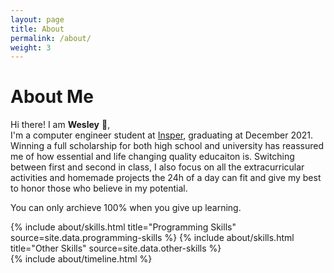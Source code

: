 ```yaml
---
layout: page
title: About
permalink: /about/
weight: 3
---
```


# **About Me**

Hi there! I am **Wesley** :wave:,<br>
I'm a computer engineer student at [Insper](https://www.insper.edu.br/en/), graduating at December 2021. Winning a full scholarship for both high school and university has reassured me of how essential and life changing quality educaiton is. Switching between first and second in class, I also focus on all the extracurricular activities and homemade projects the 24h of a day can fit and give my best to honor those who believe in my potential.

You can only archieve 100% when you give up learning.
<div class="row">
{% include about/skills.html title="Programming Skills" source=site.data.programming-skills %}
{% include about/skills.html title="Other Skills" source=site.data.other-skills %}
</div>

<div class="row">
{% include about/timeline.html %}
</div>